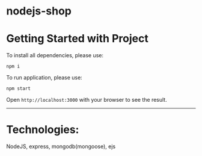 # nodejs-shop

# Getting Started with Project

To install all dependencies, please use:

```
npm i
```

To run application, please use:

```
npm start
```

Open `http://localhost:3000` with your browser to see the result.

---

# Technologies:

NodeJS, express, mongodb(mongoose), ejs
